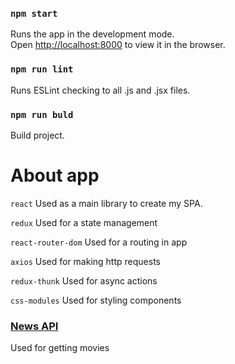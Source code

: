 
### `npm start`

Runs the app in the development mode.<br>
Open [http://localhost:8000](http://localhost:8000) to view it in the browser.

### `npm run lint`

Runs ESLint checking to all .js and .jsx files.

### `npm run buld`

Build project.

# About app

`react`
Used as a main library to create my SPA.

`redux`
Used for a state management

`react-router-dom`
Used for a routing in app

`axios`
Used for making http requests

`redux-thunk`
Used for async actions

`css-modules`
Used for styling components

### [News API](https://newsapi.org/)

Used for getting movies
